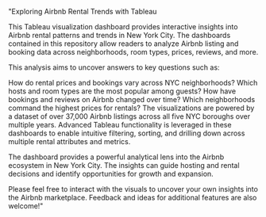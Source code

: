 "Exploring Airbnb Rental Trends with Tableau

This Tableau visualization dashboard provides interactive insights into Airbnb rental patterns and trends in New York City. The dashboards contained in this repository allow readers to analyze Airbnb listing and booking data across neighborhoods, room types, prices, reviews, and more.

This analysis aims to uncover answers to key questions such as:

How do rental prices and bookings vary across NYC neighborhoods?
Which hosts and room types are the most popular among guests?
How have bookings and reviews on Airbnb changed over time?
Which neighborhoods command the highest prices for rentals?
The visualizations are powered by a dataset of over 37,000 Airbnb listings across all five NYC boroughs over multiple years. Advanced Tableau functionality is leveraged in these dashboards to enable intuitive filtering, sorting, and drilling down across multiple rental attributes and metrics.

The dashboard provides a powerful analytical lens into the Airbnb ecosystem in New York City. The insights can guide hosting and rental decisions and identify opportunities for growth and expansion.

Please feel free to interact with the visuals to uncover your own insights into the Airbnb marketplace. Feedback and ideas for additional features are also welcome!"
